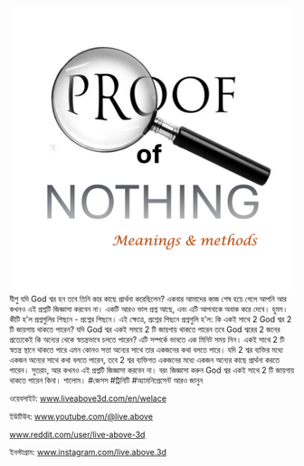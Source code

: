 ![Video cover image](../cover.jpg)
যীশু যদি God শ্বর হন তবে তিনি কার কাছে প্রার্থনা করেছিলেন?
একবার আমাদের কাজ শেষ হয়ে গেলে আপনি আর কখনও এই প্রশ্নটি জিজ্ঞাসা করবেন না।
একটি আরও ভাল প্রশ্ন আছে, এবং এটি আপনাকে অবাক করে দেবে।
হুমম।
কীটি হ'ল প্রশ্নগুলির পিছনে - প্রশ্নের পিছনে।
এই ক্ষেত্রে, প্রশ্নের পিছনে প্রশ্নগুলি হ'ল:
কি একই সাথে 2 God শ্বর 2 টি জায়গায় থাকতে পারেন?
যদি God শ্বর একই সময়ে 2 টি জায়গায় থাকতে পারেন তবে
God শ্বরের 2 জনের প্রত্যেকেই কি অন্যের থেকে স্বতন্ত্রভাবে চলতে পারেন? এটি সম্পর্কে ভাবতে এক মিনিট সময় নিন।
একই সাথে 2 টি স্বতন্ত্র স্থানে থাকতে পারে এমন কোনও সত্তা অন্যের সাথে তার একজনের কথা বলতে পারে।
যদি 2 শ্বর ব্যক্তির মধ্যে একজন অন্যের সাথে কথা বলতে পারেন, তবে 2 শ্বর ব্যক্তিগত একজনের মধ্যে একজন অন্যের কাছে প্রার্থনা করতে পারেন।
সুতরাং, আর কখনও এই প্রশ্নটি জিজ্ঞাসা করবেন না।
বরং জিজ্ঞাসা করুন God শ্বর একই সাথে 2 টি জায়গায় থাকতে পারেন কিনা। শালোম।
#জেসস #ট্রিনিটি #অ্যামনিপ্রেসেন্ট
আরও জানুন


ওয়েবসাইট: www.liveabove3d.com/en/welace


ইউটিউব: www.youtube.com/@live.above

www.reddit.com/user/live-above-3d

ইনস্টাগ্রাম: www.instagram.com/live.above.3d




